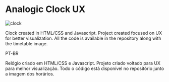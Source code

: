 # Analogic Clock UX

<img src="" alt="clock">

Clock created in HTML/CSS and Javascript. Project created focused on UX for better visualization. All the code is available in the repository along with the timetable image.

PT-BR

Relógio criado em HTML/CSS e Javascript. Projeto criado voltado para UX para melhor visualização. Todo o código está disponível no repositório junto a imagem dos horários.